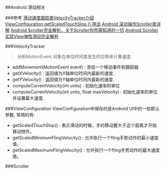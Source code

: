 ##Android 滑动相关

###参考
[滑动速度跟踪类VelocityTracker介绍](http://www.jcodecraeer.com/a/anzhuokaifa/androidkaifa/2012/1117/574.html)
[ViewConfiguration.getScaledTouchSlop () 用法](http://www.jcodecraeer.com/a/anzhuokaifa/androidkaifa/2013/0225/907.html)
[Android 滚动操作Scroller类详解](http://www.jcodecraeer.com/a/anzhuokaifa/androidkaifa/2012/1202/669.html)
[Android Scroller完全解析，关于Scroller你所需知道的一切](http://blog.csdn.net/guolin_blog/article/details/48719871)
[Android Scroller实现View弹性滑动完全解析](http://www.jianshu.com/p/9419262a342a)

###VelocityTracker
>分析MotionEvent 对象在单位时间类发生的位移来计算速度

- addMovement(MotionEvent event) : 添加一个移动事件到跟踪器
- getXVelocity() : 返回值为X轴单位时间内最新的速度.
- getYVelocity() : 返回值为Y轴单位时间内最新的速度.
- computeCurrentVelocity(int units) : 初始化速率的单位
- computeCurrentVelocity(int units, float maxVelocity) : 初始化速率的单位并设置最大速度.

###ViewConfiguration
ViewConfiguration中保存的是Android UI中的一些默认参数, 常用的有: 
- getScaledTouchSlop() : 表示滑动的时候，手的移动要大于这个距离才开始移动控件。
- getScaledMinimumFlingVelocity() : 允许执行一个fling手势动作的最小速度值。
- getScaledMaximumFlingVelocity() : 允许执行一个fling手势动作的最大速度值。

###Scroller